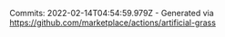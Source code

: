 Commits: 2022-02-14T04:54:59.979Z - Generated via https://github.com/marketplace/actions/artificial-grass
<br>
